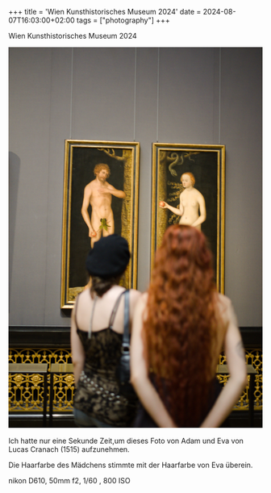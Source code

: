 +++
title = 'Wien Kunsthistorisches Museum 2024'
date = 2024-08-07T16:03:00+02:00
tags = ["photography"]
+++

Wien Kunsthistorisches Museum 2024

![Image](./images/Vienne1-2024.jpg)

Ich hatte nur eine Sekunde Zeit,um dieses Foto von Adam und Eva von Lucas Cranach (1515) aufzunehmen.

Die Haarfarbe des Mädchens stimmte mit der Haarfarbe von Eva überein.

nikon D610, 50mm f2, 1/60 , 800 ISO


